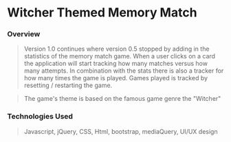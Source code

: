 # Witcher Themed Memory Match

### Overview

> Version 1.0 continues where version 0.5 stopped by adding in the statistics of the memory match game. When a user clicks on a card the application will start tracking how many matches versus how many attempts. In combination with the stats there is also a tracker for how many times the game is played. Games played is tracked by resetting / restarting the game.

>The game's theme is based on the famous game genre the "Witcher" 


### Technologies Used
>Javascript, jQuery, CSS, Html, bootstrap, mediaQuery, UI/UX design

